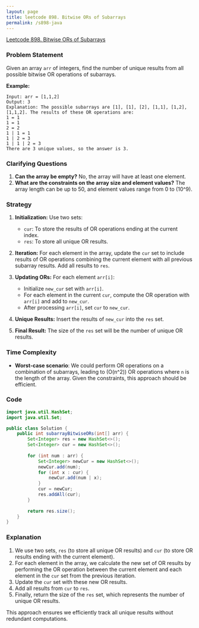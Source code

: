 ```yaml
---
layout: page
title: leetcode 898. Bitwise ORs of Subarrays
permalink: /s898-java
---
```

[Leetcode 898. Bitwise ORs of Subarrays](https://algoadvance.github.io/algoadvance/l898)
### Problem Statement
Given an array `arr` of integers, find the number of unique results from all possible bitwise OR operations of subarrays.

**Example:**
```
Input: arr = [1,1,2]
Output: 3
Explanation: The possible subarrays are [1], [1], [2], [1,1], [1,2], [1,1,2]. The results of these OR operations are:
1 = 1
1 = 1
2 = 2
1 | 1 = 1
1 | 2 = 3
1 | 1 | 2 = 3
There are 3 unique values, so the answer is 3.
```

### Clarifying Questions
1. **Can the array be empty?** 
   No, the array will have at least one element.
2. **What are the constraints on the array size and element values?**
   The array length can be up to 50, and element values range from 0 to \(10^9\).

### Strategy
1. **Initialization:**
   Use two sets:
   - `cur`: To store the results of OR operations ending at the current index.
   - `res`: To store all unique OR results.

2. **Iteration:**
   For each element in the array, update the `cur` set to include results of OR operations combining the current element with all previous subarray results. Add all results to `res`.

3. **Updating ORs:**
   For each element `arr[i]`:
   - Initialize `new_cur` set with `arr[i]`.
   - For each element in the current `cur`, compute the OR operation with `arr[i]` and add to `new_cur`.
   - After processing `arr[i]`, set `cur` to `new_cur`.

4. **Unique Results:**
   Insert the results of `new_cur` into the `res` set.

5. **Final Result:**
   The size of the `res` set will be the number of unique OR results.

### Time Complexity
- **Worst-case scenario**: We could perform OR operations on a combination of subarrays, leading to \(O(n^2)\) OR operations where `n` is the length of the array. Given the constraints, this approach should be efficient.

### Code
```java
import java.util.HashSet;
import java.util.Set;

public class Solution {
    public int subarrayBitwiseORs(int[] arr) {
        Set<Integer> res = new HashSet<>();
        Set<Integer> cur = new HashSet<>();
        
        for (int num : arr) {
            Set<Integer> newCur = new HashSet<>();
            newCur.add(num);
            for (int x : cur) {
                newCur.add(num | x);
            }
            cur = newCur;
            res.addAll(cur);
        }
        
        return res.size();
    }
}
```

### Explanation
1. We use two sets, `res` (to store all unique OR results) and `cur` (to store OR results ending with the current element).
2. For each element in the array, we calculate the new set of OR results by performing the OR operation between the current element and each element in the `cur` set from the previous iteration.
3. Update the `cur` set with these new OR results.
4. Add all results from `cur` to `res`.
5. Finally, return the size of the `res` set, which represents the number of unique OR results.

This approach ensures we efficiently track all unique results without redundant computations.